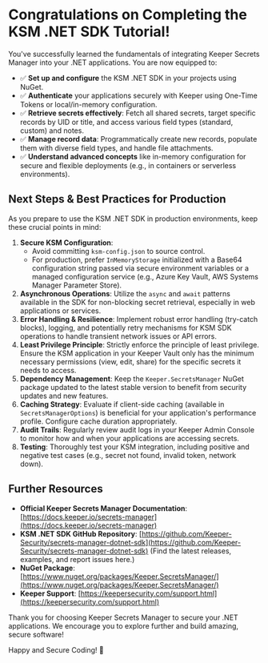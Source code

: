 # Congratulations on Completing the KSM .NET SDK Tutorial!

You've successfully learned the fundamentals of integrating Keeper Secrets Manager into your .NET applications. You are now equipped to:

-   ✅ **Set up and configure** the KSM .NET SDK in your projects using NuGet.
-   ✅ **Authenticate** your applications securely with Keeper using One-Time Tokens or local/in-memory configuration.
-   ✅ **Retrieve secrets effectively**: Fetch all shared secrets, target specific records by UID or title, and access various field types (standard, custom) and notes.
-   ✅ **Manage record data**: Programmatically create new records, populate them with diverse field types, and handle file attachments.
-   ✅ **Understand advanced concepts** like in-memory configuration for secure and flexible deployments (e.g., in containers or serverless environments).

## Next Steps & Best Practices for Production

As you prepare to use the KSM .NET SDK in production environments, keep these crucial points in mind:

1.  **Secure KSM Configuration**: 
    -   Avoid committing `ksm-config.json` to source control.
    -   For production, prefer `InMemoryStorage` initialized with a Base64 configuration string passed via secure environment variables or a managed configuration service (e.g., Azure Key Vault, AWS Systems Manager Parameter Store).
2.  **Asynchronous Operations**: Utilize the `async` and `await` patterns available in the SDK for non-blocking secret retrieval, especially in web applications or services.
3.  **Error Handling & Resilience**: Implement robust error handling (try-catch blocks), logging, and potentially retry mechanisms for KSM SDK operations to handle transient network issues or API errors.
4.  **Least Privilege Principle**: Strictly enforce the principle of least privilege. Ensure the KSM application in your Keeper Vault only has the minimum necessary permissions (view, edit, share) for the specific secrets it needs to access.
5.  **Dependency Management**: Keep the `Keeper.SecretsManager` NuGet package updated to the latest stable version to benefit from security updates and new features.
6.  **Caching Strategy**: Evaluate if client-side caching (available in `SecretsManagerOptions`) is beneficial for your application's performance profile. Configure cache duration appropriately.
7.  **Audit Trails**: Regularly review audit logs in your Keeper Admin Console to monitor how and when your applications are accessing secrets.
8.  **Testing**: Thoroughly test your KSM integration, including positive and negative test cases (e.g., secret not found, invalid token, network down).

## Further Resources

-   **Official Keeper Secrets Manager Documentation**: [https://docs.keeper.io/secrets-manager](https://docs.keeper.io/secrets-manager)
-   **KSM .NET SDK GitHub Repository**: [https://github.com/Keeper-Security/secrets-manager-dotnet-sdk](https://github.com/Keeper-Security/secrets-manager-dotnet-sdk) (Find the latest releases, examples, and report issues here.)
-   **NuGet Package**: [https://www.nuget.org/packages/Keeper.SecretsManager/](https://www.nuget.org/packages/Keeper.SecretsManager/)
-   **Keeper Support**: [https://keepersecurity.com/support.html](https://keepersecurity.com/support.html)

Thank you for choosing Keeper Secrets Manager to secure your .NET applications. We encourage you to explore further and build amazing, secure software!

Happy and Secure Coding! 🔐 